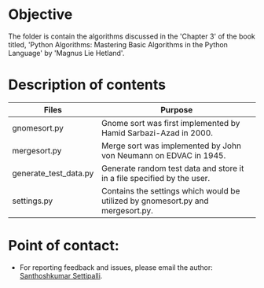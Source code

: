Objective
=========

The folder is contain the algorithms discussed in the 'Chapter 3' of the book titled, 'Python Algorithms: Mastering Basic Algorithms in the Python Language' by 'Magnus Lie Hetland'.


Description of contents
=======================

| Files                             | Purpose                                                                                           |
| --------------------------------- | ------------------------------------------------------------------------------------------------- |
| gnomesort.py                      | Gnome sort was first implemented by Hamid Sarbazi-Azad in 2000.                                   |
| mergesort.py                      | Merge sort was implemented by John von Neumann on EDVAC in 1945.                                  |
| generate_test_data.py             | Generate random test data and store it in a file specified by the user.                           |
| settings.py                       | Contains the settings which would be utilized by gnomesort.py and mergesort.py.                   |


Point of contact:
================

- For reporting feedback and issues, please email the author: [Santhoshkumar Settipalli](mailto:santhosh.settipalli@gmail.com).

